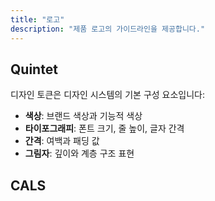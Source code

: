 ```yaml
---
title: "로고"
description: "제품 로고의 가이드라인을 제공합니다."
---
```


## Quintet

디자인 토큰은 디자인 시스템의 기본 구성 요소입니다:

- **색상**: 브랜드 색상과 기능적 색상
- **타이포그래피**: 폰트 크기, 줄 높이, 글자 간격
- **간격**: 여백과 패딩 값
- **그림자**: 깊이와 계층 구조 표현

<!-- - [플레이그라운드](/playground)에서 실시간으로 테스트해보세요. -->

## CALS
